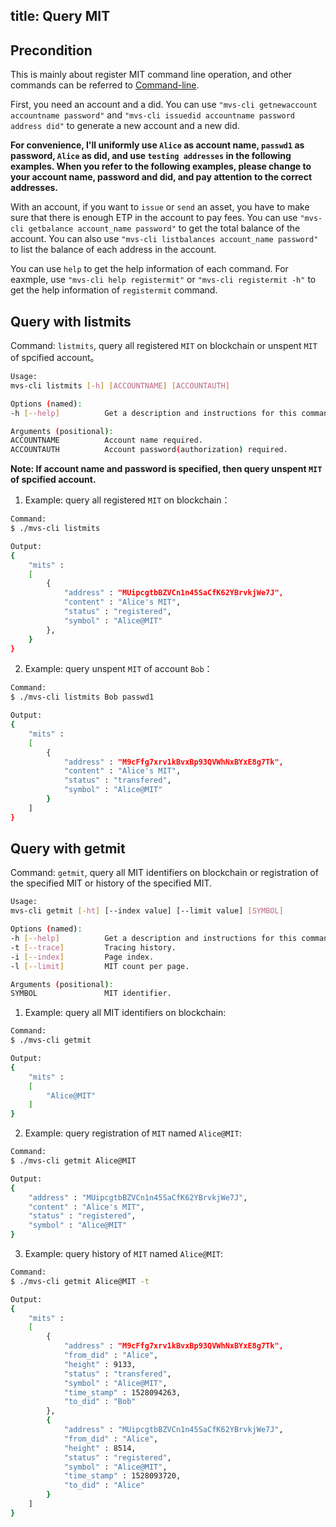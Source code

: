 title: Query MIT
---

## Precondition
This is mainly about register MIT command line operation, and other commands can be referred to [Command-line](command-line.html).

First, you need an account and a did. You can use `"mvs-cli getnewaccount accountname password"` and `"mvs-cli issuedid accountname password address did"` to generate a new account and a new did.

**For convenience, I'll uniformly use `Alice` as account name, `passwd1` as password, `Alice` as did, and use `testing addresses` in the following examples. When you refer to the following examples, please change to your account name, password and did, and pay attention to the correct addresses.**

With an account, if you want to `issue` or `send` an asset, you have to make sure that there is enough ETP in the account to pay fees. You can use `"mvs-cli getbalance account_name password"` to get the total balance of the account. You can also use `"mvs-cli listbalances account_name password"` to list the balance of each address in the account.

You can use `help` to get the help information of each command. For eaxmple, use `"mvs-cli help registermit"` or `"mvs-cli registermit -h"` to get the help information of `registermit` command.

## Query with listmits
Command: `listmits`, query all registered `MIT` on blockchain or unspent `MIT` of spcified account。
```bash
Usage:
mvs-cli listmits [-h] [ACCOUNTNAME] [ACCOUNTAUTH]   

Options (named):
-h [--help]          Get a description and instructions for this command.

Arguments (positional):
ACCOUNTNAME          Account name required.
ACCOUNTAUTH          Account password(authorization) required.
```
**Note: If account name and password is specified, then query unspent `MIT` of spcified account.**

1. Example: query all registered `MIT` on blockchain：
```bash
Command: 
$ ./mvs-cli listmits

Output: 
{
	"mits" : 
	[
		{
			"address" : "MUipcgtbBZVCn1n45SaCfK62YBrvkjWe7J",
			"content" : "Alice's MIT",
			"status" : "registered",
			"symbol" : "Alice@MIT"
		},
	}
}
```

2. Example: query unspent `MIT` of account `Bob`：
```bash
Command: 
$ ./mvs-cli listmits Bob passwd1

Output: 
{
	"mits" : 
	[
		{
			"address" : "M9cFfg7xrv1kBvxBp93QVWhNxBYxE8g7Tk",
			"content" : "Alice's MIT",
			"status" : "transfered",
			"symbol" : "Alice@MIT"
		}
	]
}
```


## Query with getmit
Command: `getmit`, query all MIT identifiers on blockchain or registration of the specified MIT or history of the specified MIT.

```bash
Usage:
mvs-cli getmit [-ht] [--index value] [--limit value] [SYMBOL]   

Options (named):
-h [--help]          Get a description and instructions for this command.
-t [--trace]         Tracing history.
-i [--index]         Page index.
-l [--limit]         MIT count per page.

Arguments (positional):
SYMBOL               MIT identifier.
```

1. Example: query all MIT identifiers on blockchain:
```bash
Command: 
$ ./mvs-cli getmit

Output: 
{
	"mits" : 
	[
		"Alice@MIT"
	]
}
```

2. Example: query registration of `MIT` named `Alice@MIT`:
```bash
Command: 
$ ./mvs-cli getmit Alice@MIT

Output: 
{
	"address" : "MUipcgtbBZVCn1n45SaCfK62YBrvkjWe7J",
	"content" : "Alice's MIT",
	"status" : "registered",
	"symbol" : "Alice@MIT"
}
```

3. Example: query history of `MIT` named `Alice@MIT`:
```bash
Command: 
$ ./mvs-cli getmit Alice@MIT -t

Output: 
{
	"mits" : 
	[
		{
			"address" : "M9cFfg7xrv1kBvxBp93QVWhNxBYxE8g7Tk",
			"from_did" : "Alice",
			"height" : 9133,
			"status" : "transfered",
			"symbol" : "Alice@MIT",
			"time_stamp" : 1528094263,
			"to_did" : "Bob"
		},
		{
			"address" : "MUipcgtbBZVCn1n45SaCfK62YBrvkjWe7J",
			"from_did" : "Alice",
			"height" : 8514,
			"status" : "registered",
			"symbol" : "Alice@MIT",
			"time_stamp" : 1528093720,
			"to_did" : "Alice"
		}
	]
}
```
